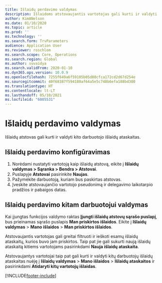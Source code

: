 ```yaml
---
title: Išlaidų perdavimo valdymas
description: Išlaidoms atstovaujantis vartotojas gali kurti ir valdyti kito organizacijos darbuotojo išlaidų ataskaitas.
author: KimANelson
ms.date: 01/10/2020
ms.topic: article
ms.prod: ''
ms.technology: ''
ms.search.form: TrvParameters
audience: Application User
ms.reviewer: roschlom
ms.search.scope: Core, Operations
ms.search.region: Global
ms.author: suvaidya
ms.search.validFrom: 2020-01-10
ms.dyn365.ops.version: 10.0.9
ms.openlocfilehash: 7255f649a6f59105b05d80cfca172cd2d67d254e
ms.sourcegitcommit: 40f68387f594180af64a5e5c748b6efa188bd300
ms.translationtype: HT
ms.contentlocale: lt-LT
ms.lasthandoff: 05/10/2021
ms.locfileid: "6005531"
---
```

# <a name="manage-expense-delegation"></a>Išlaidų perdavimo valdymas

Išlaidų atstovas gali kurti ir valdyti kito darbuotojo išlaidų ataskaitas.

## <a name="configure-expense-delegation"></a>Išlaidų perdavimo konfigūravimas

1. Norėdami nustatyti vartotoją kaip išlaidų atstovą, eikite į **Išlaidų valdymas > Sąranka > Bendra > Atstovai**.
2. Puslapyje **Atstovai** pasirinkite **Naujas**.
3. Pažymėkite darbuotoją, kuriam bus paskirtas atstovas. 
4. Įveskite atstovaujančio vartotojo pseudonimą ir delegavimo laikotarpio pradžios ir pabaigos datas.

## <a name="manage-expense-delegation-for-another-employee"></a>Išlaidų perdavimo kitam darbuotojui valdymas

Kai įjungtas funkcijos valdymo raktas **Įjungti išlaidų atstovų sąrašo puslapį**, bus prieinamas sąrašo puslapis **Man priskirtos išlaidos**. Eikite į **Išlaidų valdymas** > **Mano išlaidos** > **Man priskirtos išlaidos**.

Atstovaujantis vartotojas gali greitai filtruoti ir ieškoti esamų išlaidų ataskaitų, kurios buvo jam priskirtos. Taip pat jie gali sukurti naują išlaidų ataskaitą kitiems vartotojams pasirinkdami **Nauja išlaidų ataskaita**.

Atstovaujantys vartotojai taip pat gali kurti ir valdyti kitų darbuotojų išlaidų ataskaitas nuėję į **Išlaidų valdymas** > **Mano išlaidos** > **Išlaidų ataskaitos** ir pasirinkdami **Atidaryti kitų vartotojų išlaidas**.


[!INCLUDE[footer-include](../includes/footer-banner.md)]